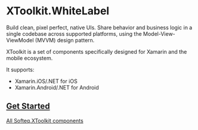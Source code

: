 # XToolkit.WhiteLabel

Build clean, pixel perfect, native UIs. Share behavior and business logic in a single codebase across supported platforms, using the Model-View-ViewModel (MVVM) design pattern.

XToolkit is a set of components specifically designed for Xamarin and the mobile ecosystem.

It supports:

- Xamarin.iOS/.NET for iOS
- Xamarin.Android/.NET for Android

## [Get Started](articles/getting-started.md)

[All Softeq.XToolkit components](articles/xtoolkit/overview.md)
